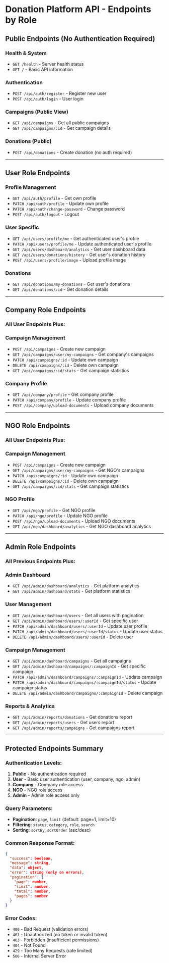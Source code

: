 
# Donation Platform API - Endpoints by Role

## Public Endpoints (No Authentication Required)

### Health & System
- `GET /health` - Server health status
- `GET /` - Basic API information

### Authentication
- `POST /api/auth/register` - Register new user
- `POST /api/auth/login` - User login

### Campaigns (Public View)
- `GET /api/campaigns` - Get all public campaigns
- `GET /api/campaigns/:id` - Get campaign details

### Donations (Public)
- `POST /api/donations` - Create donation (no auth required)

---

## User Role Endpoints

### Profile Management
- `GET /api/auth/profile` - Get own profile
- `PATCH /api/auth/profile` - Update own profile
- `PATCH /api/auth/change-password` - Change password
- `POST /api/auth/logout` - Logout

### User Specific
- `GET /api/users/profile/me` - Get authenticated user's profile
- `PATCH /api/users/profile/me` - Update authenticated user's profile
- `GET /api/users/dashboard/analytics` - Get user dashboard data
- `GET /api/users/donations/history` - Get user's donation history
- `POST /api/users/profile/image` - Upload profile image

### Donations
- `GET /api/donations/my-donations` - Get user's donations
- `GET /api/donations/:id` - Get donation details

---

## Company Role Endpoints

### All User Endpoints Plus:

### Campaign Management
- `POST /api/campaigns` - Create new campaign
- `GET /api/campaigns/user/my-campaigns` - Get company's campaigns
- `PATCH /api/campaigns/:id` - Update own campaign
- `DELETE /api/campaigns/:id` - Delete own campaign
- `GET /api/campaigns/:id/stats` - Get campaign statistics

### Company Profile
- `GET /api/company/profile` - Get company profile
- `PATCH /api/company/profile` - Update company profile
- `POST /api/company/upload-documents` - Upload company documents

---

## NGO Role Endpoints

### All User Endpoints Plus:

### Campaign Management
- `POST /api/campaigns` - Create new campaign
- `GET /api/campaigns/user/my-campaigns` - Get NGO's campaigns
- `PATCH /api/campaigns/:id` - Update own campaign
- `DELETE /api/campaigns/:id` - Delete own campaign
- `GET /api/campaigns/:id/stats` - Get campaign statistics

### NGO Profile
- `GET /api/ngo/profile` - Get NGO profile
- `PATCH /api/ngo/profile` - Update NGO profile
- `POST /api/ngo/upload-documents` - Upload NGO documents
- `GET /api/ngo/dashboard/analytics` - Get NGO dashboard analytics

---

## Admin Role Endpoints

### All Previous Endpoints Plus:

### Admin Dashboard
- `GET /api/admin/dashboard/analytics` - Get platform analytics
- `GET /api/admin/dashboard/stats` - Get platform statistics

### User Management
- `GET /api/admin/dashboard/users` - Get all users with pagination
- `GET /api/admin/dashboard/users/:userId` - Get specific user
- `PATCH /api/admin/dashboard/users/:userId` - Update user profile
- `PATCH /api/admin/dashboard/users/:userId/status` - Update user status
- `DELETE /api/admin/dashboard/users/:userId` - Delete user

### Campaign Management
- `GET /api/admin/dashboard/campaigns` - Get all campaigns
- `GET /api/admin/dashboard/campaigns/:campaignId` - Get specific campaign
- `PATCH /api/admin/dashboard/campaigns/:campaignId` - Update campaign
- `PATCH /api/admin/dashboard/campaigns/:campaignId/status` - Update campaign status
- `DELETE /api/admin/dashboard/campaigns/:campaignId` - Delete campaign

### Reports & Analytics
- `GET /api/admin/reports/donations` - Get donations report
- `GET /api/admin/reports/users` - Get users report
- `GET /api/admin/reports/campaigns` - Get campaigns report

---

## Protected Endpoints Summary

### Authentication Levels:
1. **Public** - No authentication required
2. **User** - Basic user authentication (user, company, ngo, admin)
3. **Company** - Company role access
4. **NGO** - NGO role access  
5. **Admin** - Admin role access only

### Query Parameters:
- **Pagination**: `page`, `limit` (default: page=1, limit=10)
- **Filtering**: `status`, `category`, `role`, `search`
- **Sorting**: `sortBy`, `sortOrder` (asc/desc)

### Common Response Format:
```json
{
  "success": boolean,
  "message": string,
  "data": object,
  "error": string (only on errors),
  "pagination": {
    "page": number,
    "limit": number,
    "total": number,
    "pages": number
  }
}
```

### Error Codes:
- `400` - Bad Request (validation errors)
- `401` - Unauthorized (no token or invalid token)
- `403` - Forbidden (insufficient permissions)
- `404` - Not Found
- `429` - Too Many Requests (rate limited)
- `500` - Internal Server Error
